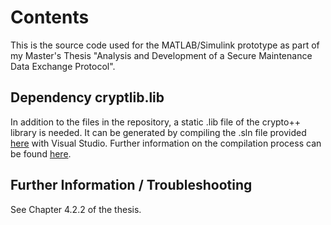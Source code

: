 # Contents
This is the source code used for the MATLAB/Simulink prototype as part of my Master's Thesis "Analysis and Development of a Secure Maintenance Data Exchange Protocol".
## Dependency cryptlib.lib
In addition to the files in the repository, a static .lib file of the crypto++ library is needed. It can be generated by compiling the .sln file provided [here](https://www.cryptopp.com/#download) with Visual Studio. Further information on the compilation process can be found [here](https://www.cryptopp.com/wiki/Visual_Studio).

## Further Information / Troubleshooting
See Chapter 4.2.2 of the thesis.
